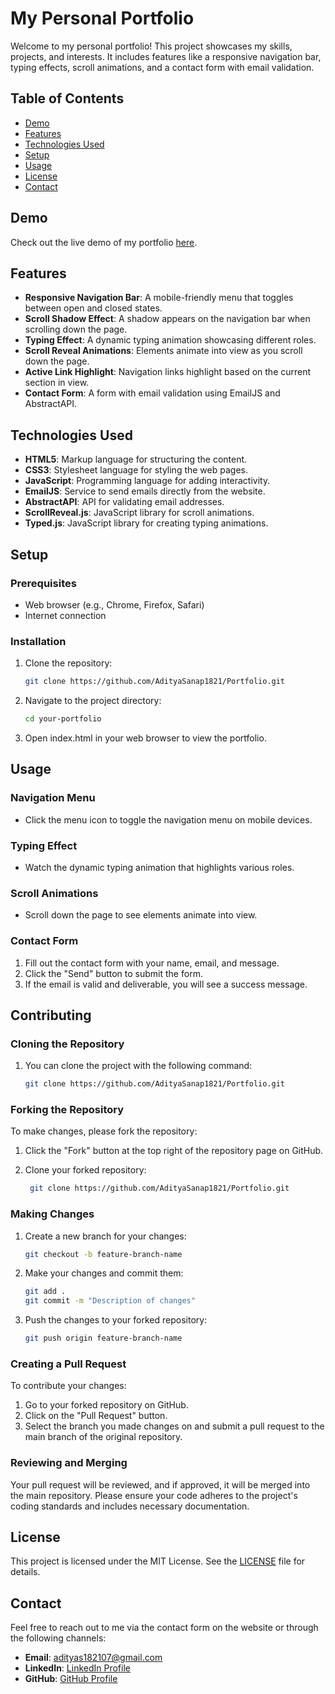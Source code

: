 # My Personal Portfolio

Welcome to my personal portfolio! This project showcases my skills, projects, and interests. It includes features like a responsive navigation bar, typing effects, scroll animations, and a contact form with email validation.

## Table of Contents

- [Demo](#demo)
- [Features](#features)
- [Technologies Used](#technologies-used)
- [Setup](#setup)
- [Usage](#usage)
- [License](#license)
- [Contact](#contact)

## Demo

Check out the live demo of my portfolio [here](https://adityasanap1821.github.io/Portfolio/).

## Features

- **Responsive Navigation Bar**: A mobile-friendly menu that toggles between open and closed states.
- **Scroll Shadow Effect**: A shadow appears on the navigation bar when scrolling down the page.
- **Typing Effect**: A dynamic typing animation showcasing different roles.
- **Scroll Reveal Animations**: Elements animate into view as you scroll down the page.
- **Active Link Highlight**: Navigation links highlight based on the current section in view.
- **Contact Form**: A form with email validation using EmailJS and AbstractAPI.

## Technologies Used

- **HTML5**: Markup language for structuring the content.
- **CSS3**: Stylesheet language for styling the web pages.
- **JavaScript**: Programming language for adding interactivity.
- **EmailJS**: Service to send emails directly from the website.
- **AbstractAPI**: API for validating email addresses.
- **ScrollReveal.js**: JavaScript library for scroll animations.
- **Typed.js**: JavaScript library for creating typing animations.

## Setup

### Prerequisites

- Web browser (e.g., Chrome, Firefox, Safari)
- Internet connection

### Installation

1. Clone the repository:

   ```bash
   git clone https://github.com/AdityaSanap1821/Portfolio.git

2. Navigate to the project directory:
   
   ```bash
   cd your-portfolio

3. Open index.html in your web browser to view the portfolio.

## Usage

### Navigation Menu

- Click the menu icon to toggle the navigation menu on mobile devices.

### Typing Effect

- Watch the dynamic typing animation that highlights various roles.

### Scroll Animations

- Scroll down the page to see elements animate into view.

### Contact Form

1. Fill out the contact form with your name, email, and message.
2. Click the "Send" button to submit the form.
3. If the email is valid and deliverable, you will see a success message.

## Contributing

### Cloning the Repository

1. You can clone the project with the following command:

   ```bash
   git clone https://github.com/AdityaSanap1821/Portfolio.git

### Forking the Repository

To make changes, please fork the repository:

1. Click the "Fork" button at the top right of the repository page on GitHub.
2. Clone your forked repository:
   
   ```bash
    git clone https://github.com/AdityaSanap1821/Portfolio.git

### Making Changes
1. Create a new branch for your changes:
   ```bash
   git checkout -b feature-branch-name

2. Make your changes and commit them:
   ```bash
   git add .
   git commit -m "Description of changes"

3. Push the changes to your forked repository:
   ```bash
   git push origin feature-branch-name

### Creating a Pull Request

To contribute your changes:

1. Go to your forked repository on GitHub.
2. Click on the "Pull Request" button.
3. Select the branch you made changes on and submit a pull request to the main branch of the original repository.

### Reviewing and Merging

Your pull request will be reviewed, and if approved, it will be merged into the main repository. Please ensure your code adheres to the project's coding standards and includes necessary documentation.

## License

This project is licensed under the MIT License. See the [LICENSE](LICENSE) file for details.

## Contact

Feel free to reach out to me via the contact form on the website or through the following channels:

- **Email**: adityas182107@gmail.com
- **LinkedIn**: [LinkedIn Profile](https://www.linkedin.com/in/aditya-sanap-ams1821/)
- **GitHub**: [GitHub Profile](https://github.com/AdityaSanap1821)
